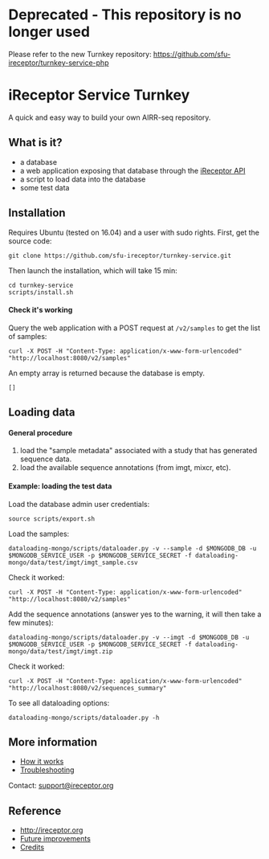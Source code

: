 # Deprecated - This repository is no longer used

Please refer to the new Turnkey repository: https://github.com/sfu-ireceptor/turnkey-service-php

# iReceptor Service Turnkey 

A quick and easy way to build your own AIRR-seq repository.

## What is it?
- a database
- a web application exposing that database through the [iReceptor API](https://github.com/sfu-ireceptor/api)
- a script to load data into the database
- some test data


## Installation
Requires Ubuntu (tested on 16.04) and a user with sudo rights. First, get the source code:

```
git clone https://github.com/sfu-ireceptor/turnkey-service.git
```

Then launch the installation, which will take 15 min:
```
cd turnkey-service
scripts/install.sh 
```


#### Check it's working
Query the web application with a POST request at `/v2/samples` to get the list of samples:
```
curl -X POST -H "Content-Type: application/x-www-form-urlencoded" "http://localhost:8080/v2/samples"
```

An empty array is returned because the database is empty.
```
[]
```


## Loading data

#### General procedure
1. load the "sample metadata" associated with a study that has generated sequence data.
2. load the available sequence annotations (from imgt, mixcr, etc).


#### Example: loading the test data

Load the database admin user credentials:
```
source scripts/export.sh
```

Load the samples:
```
dataloading-mongo/scripts/dataloader.py -v --sample -d $MONGODB_DB -u $MONGODB_SERVICE_USER -p $MONGODB_SERVICE_SECRET -f dataloading-mongo/data/test/imgt/imgt_sample.csv
```

Check it worked:
```
curl -X POST -H "Content-Type: application/x-www-form-urlencoded" "http://localhost:8080/v2/samples"
```

Add the sequence annotations (answer yes to the warning, it will then take a few minutes):
```
dataloading-mongo/scripts/dataloader.py -v --imgt -d $MONGODB_DB -u $MONGODB_SERVICE_USER -p $MONGODB_SERVICE_SECRET -f dataloading-mongo/data/test/imgt/imgt.zip
```

Check it worked:
```
curl -X POST -H "Content-Type: application/x-www-form-urlencoded" "http://localhost:8080/v2/sequences_summary"
```

To see all dataloading options:
```
dataloading-mongo/scripts/dataloader.py -h
```


## More information
- [How it works](docs/how_it_works.md)
- [Troubleshooting](docs/troubleshooting.md)

Contact: <support@ireceptor.org>

## Reference
- <http://ireceptor.org>
- [Future improvements](docs/future_improvements.md)
- [Credits](docs/credits.md)
